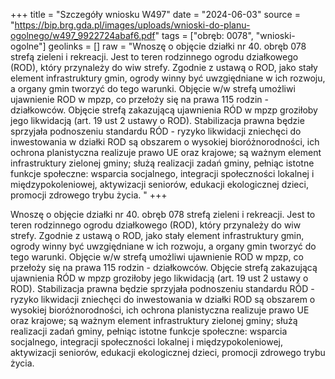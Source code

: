 +++
title = "Szczegóły wniosku W497"
date = "2024-06-03"
source = "https://bip.brg.gda.pl/images/uploads/wnioski-do-planu-ogolnego/w497_9922724abaf6.pdf"
tags = ["obręb: 0078", "wnioski-ogolne"]
geolinks = []
raw = "Wnoszę o objęcie działki nr 40. obręb 078 strefą zieleni i rekreacji. Jest to teren rodzinnego ogrodu działkowego (ROD), który przynależy do wiw strefy. Zgodnie z ustawą o ROD, jako stały element infrastruktury gmin, ogrody winny być uwzgiędniane w ich rozwoju, a organy gmin tworzyć do tego warunki. Objęcie w/w strefą umożliwi ujawnienie ROD w mpzp, co przełoży się na prawa 115 rodzin - działkowców. Objęcie strefą zakazującą ujawnienia RÓD w mpzp groziłoby jego likwidacją (art. 19 ust 2 ustawy o ROD). Stabilizacja prawna będzie sprzyjała podnoszeniu standardu RÓD - ryzyko likwidacji zniechęci do inwestowania w działki ROD są obszarem o wysokiej bioróżnorodności, ich ochrona planistyczna realizuje prawo UE oraz krajowe; są ważnym element infrastruktury zielonej gminy; służą realizacji zadań gminy, pełniąc istotne funkcje społeczne: wsparcia socjalnego, integracji społeczności lokalnej i międzypokoleniowej, aktywizacji seniorów, edukacji ekologicznej dzieci, promocji zdrowego trybu życia. "
+++

Wnoszę o objęcie działki nr 40. obręb 078 strefą zieleni i rekreacji. Jest to teren rodzinnego
ogrodu działkowego (ROD), który przynależy do wiw strefy. Zgodnie z ustawą o ROD, jako stały element
infrastruktury gmin, ogrody winny być uwzgiędniane w ich rozwoju, a organy gmin tworzyć do tego warunki.
Objęcie w/w strefą umożliwi ujawnienie ROD w mpzp, co przełoży się na prawa 115 rodzin - działkowców.
Objęcie strefą zakazującą ujawnienia RÓD w mpzp groziłoby jego likwidacją (art. 19 ust 2 ustawy o ROD).
Stabilizacja prawna będzie sprzyjała podnoszeniu standardu RÓD - ryzyko likwidacji zniechęci do
inwestowania w działki ROD są obszarem o wysokiej bioróżnorodności, ich ochrona planistyczna realizuje
prawo UE oraz krajowe; są ważnym element infrastruktury zielonej gminy; służą realizacji zadań gminy,
pełniąc istotne funkcje społeczne: wsparcia socjalnego, integracji społeczności lokalnej i międzypokoleniowej,
aktywizacji seniorów, edukacji ekologicznej dzieci, promocji zdrowego trybu życia.



